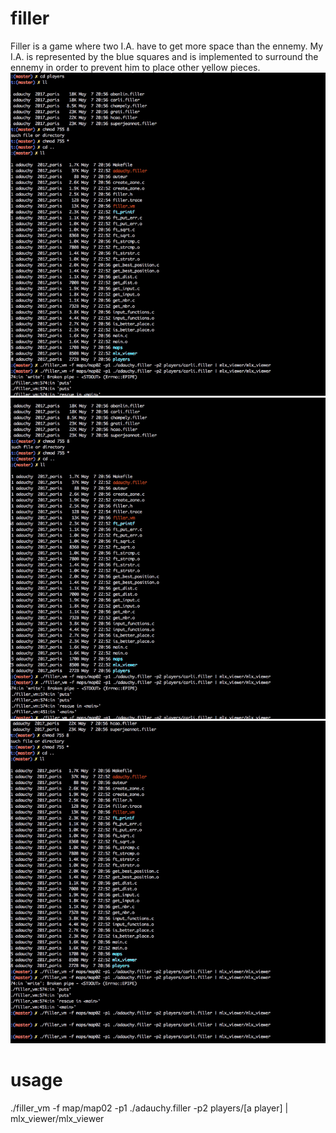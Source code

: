 # filler
Filler is a game where two I.A. have to get more space than the ennemy.
My I.A. is represented by the blue squares and is implemented to surround the ennemy in order to prevent him to place other yellow pieces.
![alt text](https://github.com/antoinedauchy/filler/blob/master/ScreenShot%20filler1.gif)
![alt text](https://github.com/antoinedauchy/filler/blob/master/ScreenShot%20filler2.gif)
![alt text](https://github.com/antoinedauchy/filler/blob/master/ScreenShot%20filler3.gif)
# usage
./filler_vm -f map/map02 -p1 ./adauchy.filler -p2 players/[a player] | mlx_viewer/mlx_viewer
